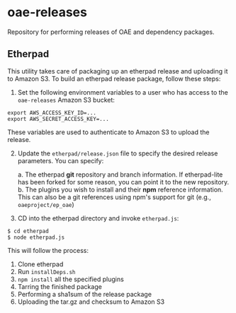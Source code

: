 oae-releases
============

Repository for performing releases of OAE and dependency packages.

## Etherpad

This utility takes care of packaging up an etherpad release and uploading it to Amazon S3. To build an etherpad release package, follow these steps:

1. Set the following environment variables to a user who has access to the `oae-releases` Amazon S3 bucket:

```
export AWS_ACCESS_KEY_ID=...
export AWS_SECRET_ACCESS_KEY=...
```

These variables are used to authenticate to Amazon S3 to upload the release.

2. Update the `etherpad/release.json` file to specify the desired release parameters. You can specify:

    a. The etherpad **git** repository and branch information. If etherpad-lite has been forked for some reason, you can point it to the new repository.
    b. The plugins you wish to install and their **npm** reference information. This can also be a git references using npm's support for git (e.g., `oaeproject/ep_oae`)

3. CD into the etherpad directory and invoke `etherpad.js`: 

```
$ cd etherpad
$ node etherpad.js
```

This will follow the process:

1. Clone etherpad
2. Run `installDeps.sh`
3. `npm install` all the specified plugins
4. Tarring the finished package
5. Performing a sha1sum of the release package
6. Uploading the tar.gz and checksum to Amazon S3
